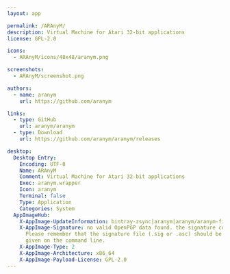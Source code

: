 ```yaml
---
layout: app

permalink: /ARAnyM/
description: Virtual Machine for Atari 32-bit applications
license: GPL-2.0

icons:
  - ARAnyM/icons/48x48/aranym.png

screenshots:
  - ARAnyM/screenshot.png

authors:
  - name: aranym
    url: https://github.com/aranym

links:
  - type: GitHub
    url: aranym/aranym
  - type: Download
    url: https://github.com/aranym/aranym/releases

desktop:
  Desktop Entry:
    Encoding: UTF-8
    Name: ARAnyM
    Comment: Virtual Machine for Atari 32-bit applications
    Exec: aranym.wrapper
    Icon: aranym
    Terminal: false
    Type: Application
    Categories: System
  AppImageHub:
    X-AppImage-UpdateInformation: bintray-zsync|aranym|aranym/aranym-files|ARAnyM|ARAnyM-_latestVersion-x86_64.AppImage.zsync
    X-AppImage-Signature: no valid OpenPGP data found. the signature could not be verified.
      Please remember that the signature file (.sig or .asc) should be the first file
      given on the command line.
    X-AppImage-Type: 2
    X-AppImage-Architecture: x86_64
    X-AppImage-Payload-License: GPL-2.0
---
```

